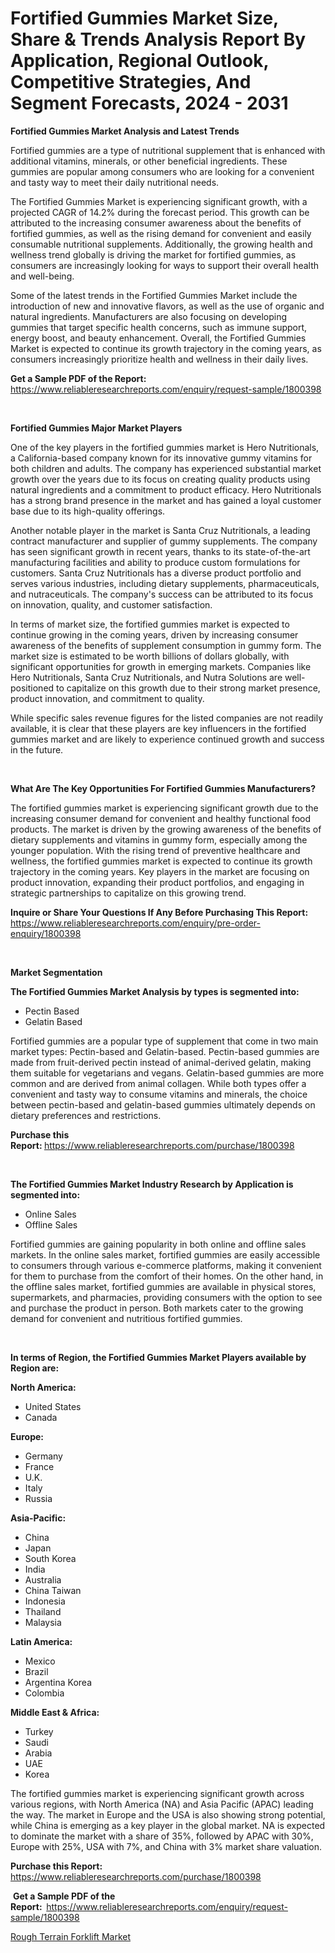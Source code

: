 <p><h1>Fortified Gummies Market Size, Share & Trends Analysis Report By Application, Regional Outlook, Competitive Strategies, And Segment Forecasts, 2024 - 2031</h1></p><p><strong>Fortified Gummies Market Analysis and Latest Trends</strong></p>
<p><p>Fortified gummies are a type of nutritional supplement that is enhanced with additional vitamins, minerals, or other beneficial ingredients. These gummies are popular among consumers who are looking for a convenient and tasty way to meet their daily nutritional needs.</p><p>The Fortified Gummies Market is experiencing significant growth, with a projected CAGR of 14.2% during the forecast period. This growth can be attributed to the increasing consumer awareness about the benefits of fortified gummies, as well as the rising demand for convenient and easily consumable nutritional supplements. Additionally, the growing health and wellness trend globally is driving the market for fortified gummies, as consumers are increasingly looking for ways to support their overall health and well-being.</p><p>Some of the latest trends in the Fortified Gummies Market include the introduction of new and innovative flavors, as well as the use of organic and natural ingredients. Manufacturers are also focusing on developing gummies that target specific health concerns, such as immune support, energy boost, and beauty enhancement. Overall, the Fortified Gummies Market is expected to continue its growth trajectory in the coming years, as consumers increasingly prioritize health and wellness in their daily lives.</p></p>
<p><strong>Get a Sample PDF of the Report:&nbsp;</strong> <a href="https://www.reliableresearchreports.com/enquiry/request-sample/1800398">https://www.reliableresearchreports.com/enquiry/request-sample/1800398</a></p>
<p>&nbsp;</p>
<p><strong>Fortified Gummies Major Market Players</strong></p>
<p><p>One of the key players in the fortified gummies market is Hero Nutritionals, a California-based company known for its innovative gummy vitamins for both children and adults. The company has experienced substantial market growth over the years due to its focus on creating quality products using natural ingredients and a commitment to product efficacy. Hero Nutritionals has a strong brand presence in the market and has gained a loyal customer base due to its high-quality offerings.</p><p>Another notable player in the market is Santa Cruz Nutritionals, a leading contract manufacturer and supplier of gummy supplements. The company has seen significant growth in recent years, thanks to its state-of-the-art manufacturing facilities and ability to produce custom formulations for customers. Santa Cruz Nutritionals has a diverse product portfolio and serves various industries, including dietary supplements, pharmaceuticals, and nutraceuticals. The company's success can be attributed to its focus on innovation, quality, and customer satisfaction.</p><p>In terms of market size, the fortified gummies market is expected to continue growing in the coming years, driven by increasing consumer awareness of the benefits of supplement consumption in gummy form. The market size is estimated to be worth billions of dollars globally, with significant opportunities for growth in emerging markets. Companies like Hero Nutritionals, Santa Cruz Nutritionals, and Nutra Solutions are well-positioned to capitalize on this growth due to their strong market presence, product innovation, and commitment to quality.</p><p>While specific sales revenue figures for the listed companies are not readily available, it is clear that these players are key influencers in the fortified gummies market and are likely to experience continued growth and success in the future.</p></p>
<p>&nbsp;</p>
<p><strong>What Are The Key Opportunities For Fortified Gummies Manufacturers?</strong></p>
<p><p>The fortified gummies market is experiencing significant growth due to the increasing consumer demand for convenient and healthy functional food products. The market is driven by the growing awareness of the benefits of dietary supplements and vitamins in gummy form, especially among the younger population. With the rising trend of preventive healthcare and wellness, the fortified gummies market is expected to continue its growth trajectory in the coming years. Key players in the market are focusing on product innovation, expanding their product portfolios, and engaging in strategic partnerships to capitalize on this growing trend.</p></p>
<p><strong>Inquire or Share Your Questions If Any Before Purchasing This Report:</strong> <a href="https://www.reliableresearchreports.com/enquiry/pre-order-enquiry/1800398">https://www.reliableresearchreports.com/enquiry/pre-order-enquiry/1800398</a></p>
<p>&nbsp;</p>
<p><strong>Market Segmentation</strong></p>
<p><strong>The Fortified Gummies Market Analysis by types is segmented into:</strong></p>
<p><ul><li>Pectin Based</li><li>Gelatin Based</li></ul></p>
<p><p>Fortified gummies are a popular type of supplement that come in two main market types: Pectin-based and Gelatin-based. Pectin-based gummies are made from fruit-derived pectin instead of animal-derived gelatin, making them suitable for vegetarians and vegans. Gelatin-based gummies are more common and are derived from animal collagen. While both types offer a convenient and tasty way to consume vitamins and minerals, the choice between pectin-based and gelatin-based gummies ultimately depends on dietary preferences and restrictions.</p></p>
<p><strong>Purchase this Report:&nbsp;</strong><a href="https://www.reliableresearchreports.com/purchase/1800398">https://www.reliableresearchreports.com/purchase/1800398</a></p>
<p>&nbsp;</p>
<p><strong>The Fortified Gummies Market Industry Research by Application is segmented into:</strong></p>
<p><ul><li>Online Sales</li><li>Offline Sales</li></ul></p>
<p><p>Fortified gummies are gaining popularity in both online and offline sales markets. In the online sales market, fortified gummies are easily accessible to consumers through various e-commerce platforms, making it convenient for them to purchase from the comfort of their homes. On the other hand, in the offline sales market, fortified gummies are available in physical stores, supermarkets, and pharmacies, providing consumers with the option to see and purchase the product in person. Both markets cater to the growing demand for convenient and nutritious fortified gummies.</p></p>
<p>&nbsp;</p>
<p><strong>In terms of Region, the Fortified Gummies Market Players available by Region are:</strong></p>
<p>
    <p> <strong> North America: </strong>
        <ul>
            <li>United States</li>
            <li>Canada</li>
        </ul>
        </p> 
    <p> <strong> Europe: </strong>
        <ul>
            <li>Germany</li>
            <li>France</li>
            <li>U.K.</li>
            <li>Italy</li>
            <li>Russia</li>
        </ul>
        </p> 
    <p> <strong> Asia-Pacific: </strong>
        <ul>
            <li>China</li>
            <li>Japan</li>
            <li>South Korea</li>
            <li>India</li>
            <li>Australia</li>
            <li>China Taiwan</li>
            <li>Indonesia</li>
            <li>Thailand</li>
            <li>Malaysia</li>
        </ul>
        </p> 
    <p> <strong> Latin America: </strong>
        <ul>
            <li>Mexico</li>
            <li>Brazil</li>
            <li>Argentina Korea</li>
            <li>Colombia</li>
        </ul>
        </p> 
    <p> <strong> Middle East & Africa: </strong>
        <ul>
            <li>Turkey</li>
            <li>Saudi</li>
            <li>Arabia</li>
            <li>UAE</li>
            <li>Korea</li>
        </ul>
    </p>
    </p>
<p><p>The fortified gummies market is experiencing significant growth across various regions, with North America (NA) and Asia Pacific (APAC) leading the way. The market in Europe and the USA is also showing strong potential, while China is emerging as a key player in the global market. NA is expected to dominate the market with a share of 35%, followed by APAC with 30%, Europe with 25%, USA with 7%, and China with 3% market share valuation.</p></p>
<p><strong>Purchase this Report: </strong><a href="https://www.reliableresearchreports.com/purchase/1800398">https://www.reliableresearchreports.com/purchase/1800398</a></p>
<p>&nbsp;<strong>Get a Sample PDF of the Report:&nbsp;&nbsp;</strong><a href="https://www.reliableresearchreports.com/enquiry/request-sample/1800398">https://www.reliableresearchreports.com/enquiry/request-sample/1800398</a></p>
<p><strong></strong></p>
<p><p><a href="https://circular-yam-9b9.notion.site/Rough-Terrain-Forklift-Market-Size-Growing-and-Forecasted-for-period-from-2024-2031-and-provides-c-d733c9d83f2c49b882ee2244428a9af2">Rough Terrain Forklift Market</a></p></p>